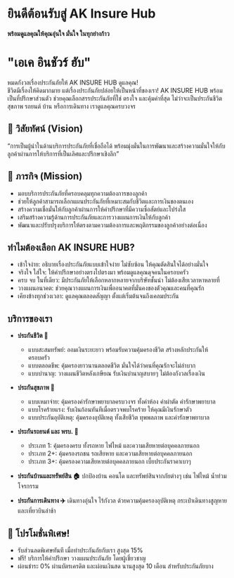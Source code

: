 # ยินดีต้อนรับสู่ AK Insure Hub

**พร้อมดูแลคุณให้คุณอุ่นใจ มั่นใจ ในทุกย่างก้าว**

# "เอเค อินชัวร์ ฮับ"

หมดกังวลเรื่องประกันภัยให้ AK INSURE HUB ดูแลคุณ!  
ชีวิตมีเรื่องให้คิดมากมาย แต่เรื่องประกันภัยปล่อยให้เป็นหน้าที่ของเรา! AK INSURE HUB พร้อมเป็นที่ปรึกษาส่วนตัว ช่วยคุณเลือกสรรประกันภัยที่ใช่ ตรงใจ และคุ้มค่าที่สุด ไม่ว่าจะเป็นประกันชีวิต สุขภาพ รถยนต์ บ้าน หรือการเดินทาง เราดูแลคุณครบวงจร

## 🎯 วิสัยทัศน์ (Vision)
“การเป็นผู้นำในด้านบริการประกันภัยที่เชื่อถือได้ พร้อมมุ่งมั่นในการพัฒนาและสร้างความมั่นใจให้กับลูกค้าผ่านการให้บริการที่เป็นเลิศและปรึกษาเชิงลึก”

## 🎯 ภารกิจ (Mission)
- มอบบริการประกันภัยที่ครอบคลุมทุกความต้องการของลูกค้า
- ช่วยให้ลูกค้าสามารถเลือกแผนประกันภัยที่เหมาะสมกับชีวิตและการเงินของตนเอง
- สร้างความเชื่อมั่นให้กับลูกค้าผ่านการให้คำปรึกษาที่มีความซื่อสัตย์และโปร่งใส
- เสริมสร้างความรู้ด้านการประกันภัยและการวางแผนการเงินให้กับลูกค้า
- พัฒนาและปรับปรุงบริการให้ตรงตามความต้องการและพฤติกรรมของลูกค้าอย่างต่อเนื่อง

## ทำไมต้องเลือก AK INSURE HUB?
- เข้าใจง่าย: อธิบายเรื่องประกันภัยแบบเข้าใจง่าย ไม่ซับซ้อน ให้คุณตัดสินใจได้อย่างมั่นใจ
- จริงใจ ใส่ใจ: ให้คำปรึกษาอย่างตรงไปตรงมา พร้อมดูแลคุณดุจคนในครอบครัว
- ครบ จบ ในที่เดียว: มีประกันภัยให้เลือกหลากหลายจากบริษัทชั้นนำ ไม่ต้องเสียเวลาหาหลายที่
- วางแผนอนาคต: ช่วยคุณวางแผนการเงินเพื่ออนาคตที่มั่นคงของตัวคุณและคนที่คุณรัก
- เคียงข้างทุกช่วงเวลา: ดูแลคุณตลอดสัญญา ตั้งแต่เริ่มต้นจนถึงเคลมประกัน

## บริการของเรา
- **ประกันชีวิต 💙**
    - แบบสะสมทรัพย์: ออมเงินระยะยาว พร้อมรับความคุ้มครองชีวิต สร้างหลักประกันให้ครอบครัว
    - แบบตลอดชีพ: คุ้มครองยาวนานตลอดชีวิต มั่นใจได้ว่าคนที่คุณรักจะไม่ลำบาก
    - แบบบำนาญ: วางแผนชีวิตหลังเกษียณ รับเงินบำนาญสบายๆ ไม่ต้องกังวลเรื่องเงิน

- **ประกันสุขภาพ 🏥**
    - แบบเหมาจ่าย: คุ้มครองค่ารักษาพยาบาลครบวงจร ทั้งค่าห้อง ค่าผ่าตัด ค่ารักษาพยาบาล
    - แบบโรคร้ายแรง: รับเงินก้อนทันทีเมื่อตรวจพบโรคร้าย ให้คุณมีเงินรักษาตัว
    - แบบประกันอุบัติเหตุ: คุ้มครองอุบัติเหตุ ทั้งเสียชีวิต ทุพพลภาพ และค่ารักษาพยาบาล

- **ประกันรถยนต์ และ พรบ. 🚗**
    - ประเภท 1: คุ้มครองครบ ทั้งรถหาย ไฟไหม้ และความเสียหายต่อบุคคลภายนอก
    - ประเภท 2+: คุ้มครองรถชน รถเสียหาย และความเสียหายต่อบุคคลภายนอก
    - ประเภท 3+: คุ้มครองความเสียหายต่อบุคคลภายนอก เบี้ยประกันราคาเบาๆ

- **ประกันบ้านและทรัพย์สิน 🏠**
    ปกป้องบ้าน คอนโด และทรัพย์สินจากภัยต่างๆ เช่น ไฟไหม้ น้ำท่วม โจรกรรม

- **ประกันการเดินทาง ✈️**
    เดินทางอุ่นใจ ไร้กังวล ด้วยความคุ้มครองอุบัติเหตุ กระเป๋าเดินทางสูญหาย และเที่ยวบินล่าช้า

## 🎉 โปรโมชั่นพิเศษ!
- รับส่วนลดพิเศษทันที เมื่อทำประกันภัยกับเรา สูงสุด 15%
- ฟรี! บริการให้คำปรึกษา วางแผนประกันภัย โดยผู้เชี่ยวชาญ
- ผ่อนชำระ 0% ผ่านบัตรเครดิต และผ่อนเงินสด นานสูงสุด 10 เดือน สำหรับประกันภัยบาง
